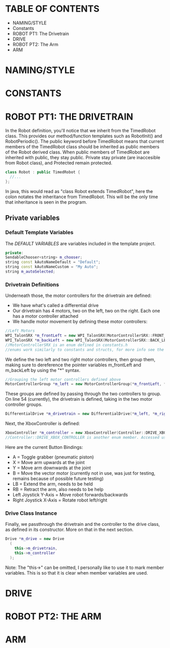 # TABLE OF CONTENTS
* NAMING/STYLE
* Constants
* ROBOT PT1: The Drivetrain
* DRIVE
* ROBOT PT2: The Arm
* ARM

# NAMING/STYLE

# CONSTANTS

# ROBOT PT1: THE DRIVETRAIN

In the Robot definition, you'll notice that we inherit from the TimedRobot class.
This provides our method/function templates such as RobotInit() and RobotPeriodic().
The public keyword before TimedRobot means that current members of the TimedRobot class should be inherited as public members of the Robot derived class.
When public members of TimedRobot are inherited with public, they stay public. Private stay private (are inaccesible from Robot class), and Protected remain protected.
```cpp
class Robot : public TimedRobot {
  //...
};
```
In java, this would read as "class Robot extends TimedRobot", here the colon notates
the inheritance from TimedRobot.
This will be the only time that inheritance is seen in the program.

## Private variables

### Default Template Variables

The *DEFAULT VARIABLES* are variables included in the template project.
```cpp
private:
SendableChooser<string> m_chooser;
string const kAutoNameDefault = "Default";
string const kAutoNameCustom = "My Auto";
string m_autoSelected;
```

### Drivetrain Definitions

Underneath those, the motor controllers for the drivetrain are defined:
* We have what's called a differential drive
* Our drivetrain has 4 motors, two on the left, two on the right.
  Each one has a motor controller attached
* We handle motor movement by defining these motor controllers:
```cpp
//Left Motors
WPI_TalonSRX *m_frontLeft = new WPI_TalonSRX(MotorControllerSRX::FRONT_LEFT_MOTOR);
WPI_TalonSRX *m_backLeft = new WPI_TalonSRX(MotorControllerSRX::BACK_LEFT_MOTOR);
//MotorControllerSRX is an enum defined in constants.h
//enums work similarly to constants and structs, for more info see the Constants section
```
We define the two left and two right motor controllers, then group them, making sure to dereference the pointer variables m_frontLeft and m_backLeft by using the "\*" syntax.
```cpp
//Grouping the left motor controllers defined above
MotorControllerGroup *m_left = new MotorControllerGroup(*m_frontLeft, *m_backLeft);
```
These groups are defined by passing through the two controllers to group.
On line 54 (currently), the drivetrain is defined, taking in the two motor controller
groups.
```cpp
DifferentialDrive *m_drivetrain = new DifferentialDrive(*m_left, *m_right);
```
Next, the XboxController is defined:
```cpp
XboxController *m_controller = new XboxController(Controller::DRIVE_XBOX_CONTROLLER);
//Controller::DRIVE_XBOX_CONTROLLER is another enum member. Accessed using the scope operator "::"
```
Here are the current Button Bindings:
* A = Toggle grabber (pneumatic piston)
* X = Move arm upwards at the joint
* Y = Move arm downwards at the joint
* B = Move the vector motor (currently not in use, was just for testing, remains because of possible future testing)
* LB = Extend the arm, needs to be held
* RB = Retract the arm, also needs to be help
* Left Joystick Y-Axis = Move robot forwards/backwards
* Right Joystick X-Axis = Rotate robot left/right

### Drive Class Instance

Finally, we passthrough the drivetrain and the controller to the drive class, as defined in its constructor. More on that in the next section.
```cpp
Drive *m_drive = new Drive
  (
    this->m_drivetrain,
    this->m_controller
  );
```
Note: The "this->" can be omitted, I personally like to use it to mark member variables.
This is so that it is clear when member variables are used.

# DRIVE

# ROBOT PT2: THE ARM

# ARM
